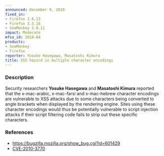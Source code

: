 ```yaml
---
announced: December 9, 2010
fixed_in:
- Firefox 3.6.13
- Firefox 3.5.16
- SeaMonkey 2.0.11
impact: Moderate
mfsa_id: 2010-84
products:
- SeaMonkey
- Firefox
reporter: Yosuke Hasegawa, Masatoshi Kimura
title: XSS hazard in multiple character encodings
---
```


<h3>Description</h3>

<p>Security researchers <strong>Yosuke Hasegawa</strong>
and <strong>Masatoshi Kimura</strong> reported that the x-mac-arabic,
x-mac-farsi and x-mac-hebrew character encodings are vulnerable to XSS
attacks due to some characters being converted to angle brackets when
displayed by the rendering engine.  Sites using these character
encodings would thus be potentially vulnerable to script injection
attacks if their script filtering code fails to strip out these
specific characters.</p>

<h3>References</h3>

<ul>
  <li><a href="https://bugzilla.mozilla.org/show_bug.cgi?id=601429">https://bugzilla.mozilla.org/show_bug.cgi?id=601429</a></li>
  <li><a class="ex-ref" href="http://cve.mitre.org/cgi-bin/cvename.cgi?name=CVE-2010-3770">CVE-2010-3770</a></li>
</ul>




